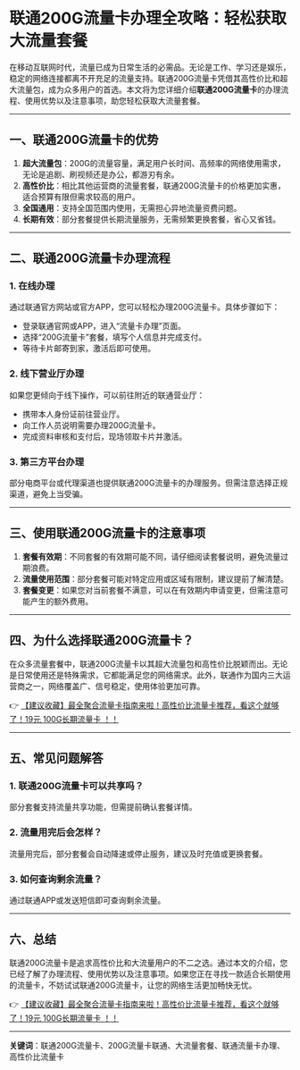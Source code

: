 # 联通200G流量卡办理全攻略：轻松获取大流量套餐

在移动互联网时代，流量已成为日常生活的必需品。无论是工作、学习还是娱乐，稳定的网络连接都离不开充足的流量支持。联通200G流量卡凭借其高性价比和超大流量包，成为众多用户的首选。本文将为您详细介绍**联通200G流量卡**的办理流程、使用优势以及注意事项，助您轻松获取大流量套餐。

---

## 一、联通200G流量卡的优势

1. **超大流量包**：200G的流量容量，满足用户长时间、高频率的网络使用需求，无论是追剧、刷视频还是办公，都游刃有余。
2. **高性价比**：相比其他运营商的流量套餐，联通200G流量卡的价格更加实惠，适合预算有限但需求较高的用户。
3. **全国通用**：支持全国范围内使用，无需担心异地流量资费问题。
4. **长期有效**：部分套餐提供长期流量服务，无需频繁更换套餐，省心又省钱。

---

## 二、联通200G流量卡办理流程

### 1. 在线办理
通过联通官方网站或官方APP，您可以轻松办理200G流量卡。具体步骤如下：
- 登录联通官网或APP，进入“流量卡办理”页面。
- 选择“200G流量卡”套餐，填写个人信息并完成支付。
- 等待卡片邮寄到家，激活后即可使用。

### 2. 线下营业厅办理
如果您更倾向于线下操作，可以前往附近的联通营业厅：
- 携带本人身份证前往营业厅。
- 向工作人员说明需要办理200G流量卡。
- 完成资料审核和支付后，现场领取卡片并激活。

### 3. 第三方平台办理
部分电商平台或代理渠道也提供联通200G流量卡的办理服务。但需注意选择正规渠道，避免上当受骗。

---

## 三、使用联通200G流量卡的注意事项

1. **套餐有效期**：不同套餐的有效期可能不同，请仔细阅读套餐说明，避免流量过期浪费。
2. **流量使用范围**：部分套餐可能对特定应用或区域有限制，建议提前了解清楚。
3. **套餐变更**：如果您对当前套餐不满意，可以在有效期内申请变更，但需注意可能产生的额外费用。

---

## 四、为什么选择联通200G流量卡？

在众多流量套餐中，联通200G流量卡以其超大流量包和高性价比脱颖而出。无论是日常使用还是特殊需求，它都能满足您的网络需求。此外，联通作为国内三大运营商之一，网络覆盖广、信号稳定，使用体验更加可靠。

👉 [【建议收藏】最全聚合流量卡指南来啦！高性价比流量卡推荐，看这个就够了！19元 100G长期流量卡 ！！](https://bit.ly/Liuliangka)

---

## 五、常见问题解答

### 1. 联通200G流量卡可以共享吗？
部分套餐支持流量共享功能，但需提前确认套餐详情。

### 2. 流量用完后会怎样？
流量用完后，部分套餐会自动降速或停止服务，建议及时充值或更换套餐。

### 3. 如何查询剩余流量？
通过联通APP或发送短信即可查询剩余流量。

---

## 六、总结

联通200G流量卡是追求高性价比和大流量用户的不二之选。通过本文的介绍，您已经了解了办理流程、使用优势以及注意事项。如果您正在寻找一款适合长期使用的流量卡，不妨试试联通200G流量卡，让您的网络生活更加畅快无忧。

👉 [【建议收藏】最全聚合流量卡指南来啦！高性价比流量卡推荐，看这个就够了！19元 100G长期流量卡 ！！](https://bit.ly/Liuliangka)

---

**关键词**：联通200G流量卡、200G流量卡联通、大流量套餐、联通流量卡办理、高性价比流量卡